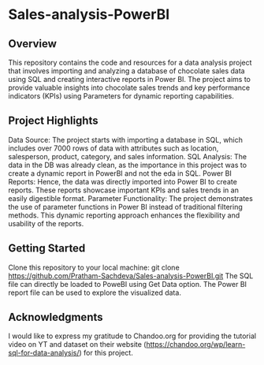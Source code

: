 # Sales-analysis-PowerBI

## Overview
This repository contains the code and resources for a data analysis project that involves importing and analyzing a database of chocolate sales data using SQL and creating interactive reports in Power BI. The project aims to provide valuable insights into chocolate sales trends and key performance indicators (KPIs) using Parameters for dynamic reporting capabilities.

## Project Highlights
Data Source: The project starts with importing a database in SQL, which includes over 7000 rows of data with attributes such as location, salesperson, product, category, and sales information.
SQL Analysis: The data in the DB was already clean, as the importance in this project was to create a dynamic report in PowerBI and not the eda in SQL.
Power BI Reports: Hence, the data was directly imported into Power BI to create reports. These reports showcase important KPIs and sales trends in an easily digestible format.
Parameter Functionality: The project demonstrates the use of parameter functions in Power BI instead of traditional filtering methods. This dynamic reporting approach enhances the flexibility and usability of the reports.

## Getting Started
Clone this repository to your local machine: git clone https://github.com/Pratham-Sachdeva/Sales-analysis-PowerBI.git
The SQL file can directly be loaded to PoweBI using Get Data option.
The Power BI report file can be used to explore the visualized data.

## Acknowledgments
I would like to express my gratitude to Chandoo.org for providing the tutorial video on YT and dataset on their website (https://chandoo.org/wp/learn-sql-for-data-analysis/) for this project.
